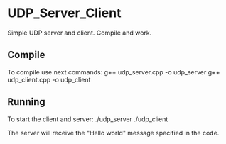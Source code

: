 # UDP_Server_Client
Simple UDP server and client. Compile and work.

## Compile
To compile use next commands:
g++ udp_server.cpp -o udp_server
g++ udp_client.cpp -o udp_client

## Running
To start the client and server:
./udp_server
./udp_client

The server will receive the "Hello world" message specified in the code.
